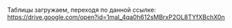Таблицы загружаем, переходя по данной ссылке:
https://drive.google.com/open?id=1maI_4qa0h612sMBrxP2OL8TYfXBchX0n
